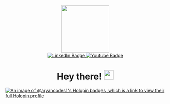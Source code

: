 <div id="header" align="center">
  <img src="https://media.giphy.com/media/3kPDmoWdBpQPNhCnUG/giphy.gif" width="150"/>
  <div id="badges">
  <a href="https://www.linkedin.com/in/aryan-gupta-dev">
    <img src="https://img.shields.io/badge/LinkedIn-blue?style=for-the-badge&logo=linkedin&logoColor=white" alt="LinkedIn Badge"/>
  </a>
  <a href="your-youtube-URL">
    <img src="https://img.shields.io/badge/YouTube-red?style=for-the-badge&logo=youtube&logoColor=white" alt="Youtube Badge"/>
  </a>
  </div>
  <img src="https://komarev.com/ghpvc/?username=aryan-codes1&style=flat-square&color=green" alt=""/>
  <h1> Hey there! <img src="https://media.giphy.com/media/8X0bEJWj8VcfA6T8iJ/giphy.gif" width="30px"> </h1>
</div>

[![An image of @aryancodes1's Holopin badges, which is a link to view their full Holopin profile](https://holopin.me/aryancodes1)](https://holopin.io/@aryancodes1)
